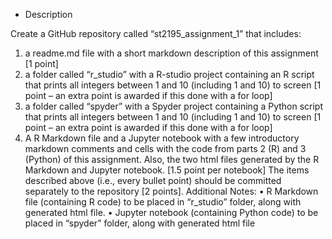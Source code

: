 * Description

Create a GitHub repository called “st2195_assignment_1” that includes:
1. a readme.md file with a short markdown description of this assignment [1 point]
2. a folder called “r_studio” with a R-studio project containing an R script that 
prints all integers between 1 and 10 (including 1 and 10) to screen [1 point – an 
extra point is awarded if this done with a for loop]
3. a folder called “spyder” with a Spyder project containing a Python script that 
prints all integers between 1 and 10 (including 1 and 10) to screen [1 point – an 
extra point is awarded if this done with a for loop]
4. A R Markdown file and a Jupyter notebook with a few introductory markdown 
comments and cells with the code from parts 2 (R) and 3 (Python) of this 
assignment. Also, the two html files generated by the R Markdown and Jupyter
notebook. [1.5 point per notebook]
The items described above (i.e., every bullet point) should be committed separately to 
the repository [2 points].
Additional Notes:
• R Markdown file (containing R code) to be placed in “r_studio” folder, along with 
generated html file.
• Jupyter notebook (containing Python code) to be placed in “spyder” folder, along 
with generated html file
